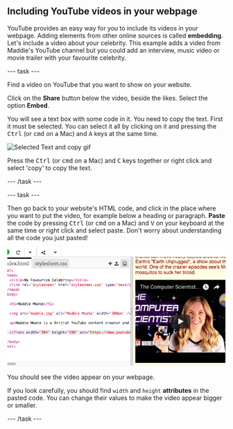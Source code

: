 ## Including YouTube videos in your webpage

YouTube provides an easy way for you to include its videos in your webpage. Adding elements from other online sources is called **embedding**. Let's include a video about your celebrity. This example adds a video from Maddie's YouTube channel but you could add an interview, music video or movie trailer with your favourite celebrity.

--- task ---

Find a video on YouTube that you want to show on your website. 

Click on the **Share** button below the video, beside the likes. Select the option **Embed**.

You will see a text box with some code in it. You need to copy the text. First it must be selected. You can select it all by clicking on it and pressing the <kbd>Ctrl</kbd> (or <kbd>cmd</kbd> on a Mac) and <kbd>A</kbd> keys at the same time.

![Selected Text and copy gif](images/clickCopy.gif)

Press the <kbd>Ctrl</kbd> (or <kbd>cmd</kbd> on a Mac) and <kbd>C</kbd> keys together or right click and select 'copy' to copy the text.

--- /task ---

--- task ---

Then go back to your website's HTML code, and click in the place where you want to put the video, for example below a heading or paragraph. **Paste** the code by pressing <kbd>Ctrl</kbd> (or <kbd>cmd</kbd> on a Mac) and <kbd>V</kbd> on your keyboard at the same time or right click and select paste. Don't worry about understanding all the code you just pasted!

![Pasted code on trinket](images/pastedVideoCode.png)

You should see the video appear on your webpage.

If you look carefully, you should find `width` and `height` **attributes** in the pasted code. You can change their values to make the video appear bigger or smaller.

--- /task ---